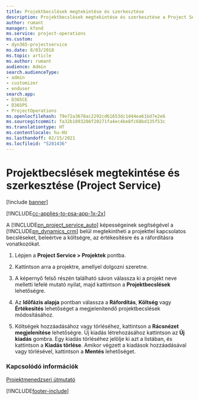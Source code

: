 ```yaml
---
title: Projektbecslések megtekintése és szerkesztése
description: Projektbecslések megtekintése és szerkesztése a Project Service szolgáltatásban
author: rumant
manager: kfend
ms.service: project-operations
ms.custom:
- dyn365-projectservice
ms.date: 8/03/2018
ms.topic: article
ms.author: rumant
audience: Admin
search.audienceType:
- admin
- customizer
- enduser
search.app:
- D365CE
- D365PS
- ProjectOperations
ms.openlocfilehash: 79e72a3678ac2292cd61653dc1d44ea61bd7e2e6
ms.sourcegitcommit: fa32b1893286f20271fa4ec4be8fc68bd135f53c
ms.translationtype: HT
ms.contentlocale: hu-HU
ms.lasthandoff: 02/15/2021
ms.locfileid: "5281436"
---
```

# <a name="view-and-edit-project-estimates-project-service"></a>Projektbecslések megtekintése és szerkesztése (Project Service)

[!include [banner](../includes/psa-now-project-operations.md)]

[!INCLUDE[cc-applies-to-psa-app-1x-2x](../includes/cc-applies-to-psa-app-1x-2x.md)]

A [!INCLUDE[pn_project_service_auto](../includes/pn-project-service-auto.md)] képességeinek segítségével a [!INCLUDE[pn_dynamics_crm](../includes/pn-dynamics-crm.md)] belül megtekintheti a projekttel kapcsolatos becsléseket, beleértve a költségre, az értékesítésre és a ráfordításra vonatkozókat.  
  
1.  Lépjen a **Project Service > Projektek** pontba.  
  
2.  Kattintson arra a projektre, amellyel dolgozni szeretne.  
  
3.  A képernyő felső részén található sávon válassza ki a projekt neve melletti lefelé mutató nyilat, majd kattintson a **Projektbecslések** lehetőségre.  
  
4.  Az **Időfázis alapja** pontban válassza a **Ráfordítás**, **Költség** vagy **Értékesítés** lehetőséget a megjelenítendő projektbecslések módosításához.  
  
5.  Költségek hozzáadásához vagy törléséhez, kattintson a **Rácsnézet megjelenítése** lehetőségre. Új kiadás létrehozásához kattintson az **Új kiadás** gombra. Egy kiadás törléséhez jelölje ki azt a listában, és kattintson a **Kiadás törlése**. Amikor végzett a kiadások hozzáadásával vagy törlésével, kattintson a **Mentés** lehetőséget.  
  
### <a name="see-also"></a>Kapcsolódó információk  
 [Projektmenedzseri útmutató](../psa/project-manager-guide.md)


[!INCLUDE[footer-include](../includes/footer-banner.md)]